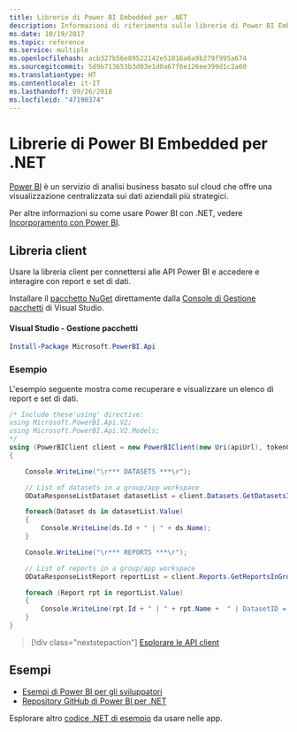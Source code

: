 ```yaml
---
title: Librerie di Power BI Embedded per .NET
description: Informazioni di riferimento sulle librerie di Power BI Embedded per .NET
ms.date: 10/19/2017
ms.topic: reference
ms.service: multiple
ms.openlocfilehash: acb327b56e89522142e51016a6a9b279f995a674
ms.sourcegitcommit: 5d9b713653b3d03e1d0a67f6e126ee399d1c2a60
ms.translationtype: HT
ms.contentlocale: it-IT
ms.lasthandoff: 09/26/2018
ms.locfileid: "47190374"
---
```

# <a name="power-bi-embedded-libraries-for-net"></a>Librerie di Power BI Embedded per .NET

[Power BI](https://powerbi.microsoft.com/) è un servizio di analisi business basato sul cloud che offre una visualizzazione centralizzata sui dati aziendali più strategici.

Per altre informazioni su come usare Power BI con .NET, vedere [Incorporamento con Power BI](https://powerbi.microsoft.com/en-us/documentation/powerbi-developer-embedding/).

## <a name="client-library"></a>Libreria client

Usare la libreria client per connettersi alle API Power BI e accedere e interagire con report e set di dati.

Installare il [pacchetto NuGet](https://www.nuget.org/packages/Microsoft.PowerBI.Api) direttamente dalla [Console di Gestione pacchetti][PackageManager] di Visual Studio.

#### <a name="visual-studio-package-manager"></a>Visual Studio - Gestione pacchetti

```powershell
Install-Package Microsoft.PowerBI.Api
```

### <a name="example"></a>Esempio

L'esempio seguente mostra come recuperare e visualizzare un elenco di report e set di dati.

```csharp
/* Include these'using' directive:
using Microsoft.PowerBI.Api.V2;
using Microsoft.PowerBI.Api.V2.Models;
*/
using (PowerBIClient client = new PowerBIClient(new Uri(apiUrl), tokenCredentials))
{

    Console.WriteLine("\r*** DATASETS ***\r");

    // List of datasets in a group/app workspace
    ODataResponseListDataset datasetList = client.Datasets.GetDatasetsInGroup(groupId);

    foreach(Dataset ds in datasetList.Value)
    {
        Console.WriteLine(ds.Id + " | " + ds.Name);
    }

    Console.WriteLine("\r*** REPORTS ***\r");

    // List of reports in a group/app workspace
    ODataResponseListReport reportList = client.Reports.GetReportsInGroup(groupId);

    foreach (Report rpt in reportList.Value)
    {
        Console.WriteLine(rpt.Id + " | " + rpt.Name +  " | DatasetID = " + rpt.DatasetId);
    }
}
```

> [!div class="nextstepaction"]
> [Esplorare le API client](https://powerbi.microsoft.com/documentation/powerbi-developer-rest-api-reference/)

## <a name="samples"></a>Esempi

* [Esempi di Power BI per gli sviluppatori](https://github.com/Microsoft/PowerBI-Developer-Samples)
* [Repository GitHub di Power BI per .NET](https://github.com/Microsoft/PowerBI-CSharp)

Esplorare altro [codice .NET di esempio](https://azure.microsoft.com/resources/samples/?platform=dotnet) da usare nelle app.

[PackageManager]: https://docs.microsoft.com/nuget/tools/package-manager-console

